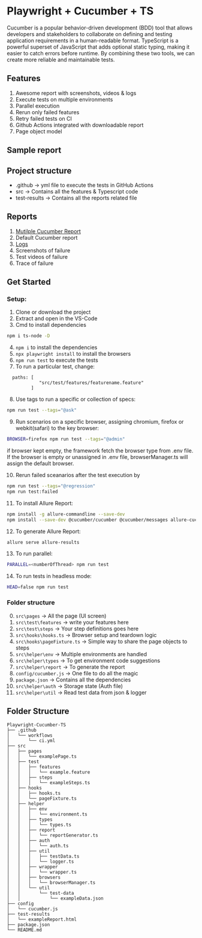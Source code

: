 # Playwright + Cucumber + TS

Cucumber is a popular behavior-driven development (BDD) tool that allows developers and stakeholders to collaborate on defining and testing application requirements in a human-readable format. 
TypeScript is a powerful superset of JavaScript that adds optional static typing, making it easier to catch errors before runtime. By combining these two tools, we can create more reliable and maintainable tests.

## Features

1. Awesome report with screenshots, videos & logs
2. Execute tests on multiple environments 
3. Parallel execution
4. Rerun only failed features
5. Retry failed tests on CI
6. Github Actions integrated with downloadable report
7. Page object model

## Sample report


## Project structure

- .github -> yml file to execute the tests in GitHub Actions
- src -> Contains all the features & Typescript code
- test-results -> Contains all the reports related file

## Reports

1. [Mutilple Cucumber Report](https://github.com/WasiqB/multiple-cucumber-html-reporter)
2. Default Cucumber report
3. [Logs](https://www.npmjs.com/package/winston)
4. Screenshots of failure
5. Test videos of failure
6. Trace of failure

## Get Started

### Setup:

1. Clone or download the project
2. Extract and open in the VS-Code
3. Cmd to install dependencies
```bash
npm i ts-node -D
```
4. `npm i` to install the dependencies
5. `npx playwright install` to install the browsers
6. `npm run test` to execute the tests
7. To run a particular test, change:  
```
  paths: [
            "src/test/features/featurename.feature"
         ] 
```
8. Use tags to run a specific or collection of specs:
```bash
npm run test --tags="@ask"
```

9. Run scenarios on a specific browser, assigning chromium, firefox or webkit(safari) to the key browser:
```bash
BROWSER=firefox npm run test --tags="@admin"
```
if browser kept empty, the framework fetch the browser type from .env file.
If the browser is empty or unassigned in .env file, browserManager.ts will assign the default browser.

10. Rerun failed sceanarios after the test execution by
```bash
npm run test --tags="@regression"
npm run test:failed
```

11. To install Allure Report:
```bash
npm install -g allure-commandline --save-dev
npm install --save-dev @cucumber/cucumber @cucumber/messages allure-cucumberjs
```

12. To generate Allure Report:
```bash
allure serve allure-results
```
13. To run parallel:
```bash
PARALLEL=<numberOfThread> npm run test
```
14. To run tests in headless mode:
```bash
HEAD=false npm run test
```


### Folder structure
0. `src\pages` -> All the page (UI screen)
1. `src\test\features` -> write your features here
2. `src\test\steps` -> Your step definitions goes here
3. `src\hooks\hooks.ts` -> Browser setup and teardown logic
4. `src\hooks\pageFixture.ts` -> Simple way to share the page objects to steps
5. `src\helper\env` -> Multiple environments are handled
6. `src\helper\types` -> To get environment code suggestions
7. `src\helper\report` -> To generate the report
8. `config/cucumber.js` -> One file to do all the magic
9. `package.json` -> Contains all the dependencies
10. `src\helper\auth` -> Storage state (Auth file)
11. `src\helper\util` -> Read test data from json & logger


## Folder Structure

```
Playwright-Cucumber-TS
├── .github
│   └── workflows
│       └── ci.yml
├── src
│   ├── pages
│   │   └── examplePage.ts
│   ├── test
│   │   ├── features
│   │   │   └── example.feature
│   │   ├── steps
│   │   │   └── exampleSteps.ts
│   ├── hooks
│   │   ├── hooks.ts
│   │   └── pageFixture.ts
│   ├── helper
│   │   ├── env
│   │   │   └── environment.ts
│   │   ├── types
│   │   │   └── types.ts
│   │   ├── report
│   │   │   └── reportGenerator.ts
│   │   ├── auth
│   │   │   └── auth.ts
│   │   ├── util
│   │   │   ├── testData.ts
│   │   │   └── logger.ts
│   │   ├── wrapper
│   │   │   └── wrapper.ts
│   │   ├── browsers
│   │   │   └── browserManager.ts
│   │   └── util
│   │       └── test-data
│   │           └── exampleData.json
├── config
│   └── cucumber.js
├── test-results
│   └── exampleReport.html
├── package.json
└── README.md
```

